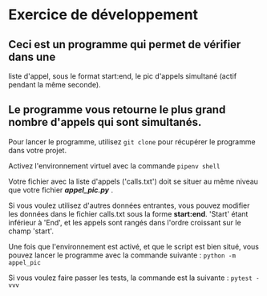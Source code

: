 # Exercice de développement

## Ceci est un programme qui permet de vérifier dans une 
liste d'appel, sous le format start:end, le pic d'appels
simultané (actif pendant la même seconde).

## Le programme vous retourne le plus grand nombre d'appels qui sont simultanés.

Pour lancer le programme, utilisez ```git clone``` pour récupérer
le programme dans votre projet.

Activez l'environnement virtuel avec la commande ```pipenv shell```

Votre fichier avec la liste d'appels ('calls.txt') doit se situer 
au même niveau que votre fichier ***appel_pic.py*** .

Si vous voulez utilisez d'autres données entrantes, vous pouvez
modifier les données dans le fichier calls.txt sous la forme
**start:end**.  'Start' étant inférieur à 'End', et les appels
sont rangés dans l'ordre croissant sur le champ 'start'.

Une fois que l'environnement est activé, et que le script est
bien situé, vous pouvez lancer le programme avec la commande
suivante : ```python -m appel_pic ```

Si vous voulez faire passer les tests, la commande est la 
suivante : ```pytest -vvv```
